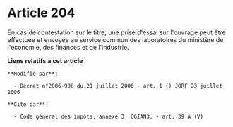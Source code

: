 # Article 204

En cas de contestation sur le titre, une prise d'essai sur l'ouvrage peut être effectuée et envoyée au service commun des
laboratoires du ministère de l'économie, des finances et de l'industrie.

**Liens relatifs à cet article**

	**Modifié par**:

	  - Décret n°2006-908 du 21 juillet 2006 - art. 1 () JORF 23 juillet 2006

	**Cité par**:

	  - Code général des impôts, annexe 3, CGIAN3. - art. 39 A (V)
